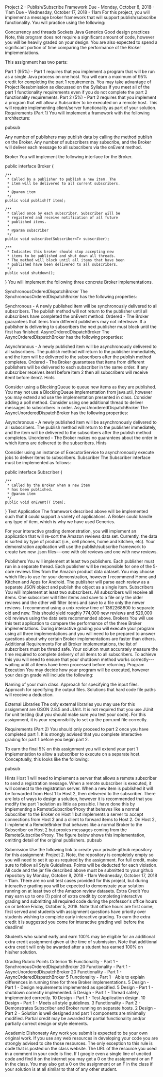 Project 2 - Publish/Subscribe Framework
Due - Monday, October 8, 2018 - 11am
Due - Wednesday, October 17, 2018 - 11am
For this project, you will implement a message broker framework that will support publish/subscribe functionality. You will practice using the following:

Concurrency and threads
Sockets
Java Generics
Good design practices
Note, this program does not require a significant amount of code, however you will be heavily graded on your design. You are also expected to spend a significant portion of time comparing the performance of the Broker implementations.

This assignment has two parts:

Part 1 (95%) - Part 1 requires that you implement a program that will be run as a single Java process on one host. You will earn a maximum of 95% credit for completing the part 1 requirements. You may take advantage of Project Resubmission as discussed on the Syllabus if you meet all of the part 1 functionality requirements even if you do not complete the part 2 functionality requirements.
Part 2 (5%) - Part 2 requires that you implement a program that will allow a Subscriber to be executed on a remote host. This will require implementing client/server functionality as part of your solution.
Requirements (Part 1)
You will implement a framework with the following architecture:

pubsub

Any number of publishers may publish data by calling the method publish on the Broker. Any number of subscribers may subscribe, and the Broker will deliver each message to all subscribers via the onEvent method.

Broker
You will implement the following interface for the Broker.

public interface Broker<T> {

	/**
	 * Called by a publisher to publish a new item. The 
	 * item will be delivered to all current subscribers.
	 * 
	 * @param item
	 */
	public void publish(T item);
	
	/**
	 * Called once by each subscriber. Subscriber will be 
	 * registered and receive notification of all future
	 * published items.
	 * 
	 * @param subscriber
	 */
	public void subscribe(Subscriber<T> subscriber);
	
	/**
	 * Indicates this broker should stop accepting new
	 * items to be published and shut down all threads.
	 * The method will block until all items that have been
	 * published have been delivered to all subscribers.
	 */
	public void shutdown();
}
You will implement the following three concrete Broker implementations.

SynchronousOrderedDispatchBroker
The SynchronousOrderedDispatchBroker has the following properties:

Synchronous - A newly published item will be synchronously delivered to all subscribers. The publish method will not return to the publisher until all subscribers have completed the onEvent method.
Ordered - The Broker guarantees that items from different publishers may not interleave. If a publisher is delivering to subscribers the next publisher must block until the first has finished.
AsyncOrderedDispatchBroker
The AsyncOrderedDispatchBroker has the following properties:

Asynchronous - A newly published item will be asynchronously delivered to all subscribers. The publish method will return to the publisher immediately, and the item will be delivered to the subscribers after the publish method completes.
Ordered - The Broker guarantees that items from different publishers will be delivered to each subscriber in the same order. If any subscriber receives item1 before item 2 then all subscribers will receive item1 before item2.
Hints

Consider using a BlockingQueue to queue new items as they are published.
You may not use a BlockingQueue implementation from java.util, however you may extend and use the implementation presented in class. Consider adding a poll method.
Consider using one additional thread to deliver messages to subscribers in order.
AsyncUnorderedDispatchBroker
The AsyncUnorderedDispatchBroker has the following properties:

Asynchronous - A newly published item will be asynchronously delivered to all subscribers. The publish method will return to the publisher immediately, and the item will be delivered to the subscribers after the publish method completes.
Unordered - The Broker makes no guarantees about the order in which items are delivered to the subscribers.
Hints

Consider using an instance of ExecutorService to asynchronously execute jobs to deliver items to subscribers.
Subscriber
The Subscriber interface must be implemented as follows:

public interface Subscriber<T> {

	/**
	 * Called by the Broker when a new item
	 * has been published.
	 * @param item
	 */
	public void onEvent(T item);
	
}
Test Application
The framework described above will be implemented such that it could support a variety of applications. A Broker could handle any type of item, which is why we have used Generics.

For your interactive grading demonstration, you will implement an application that will re-sort the Amazon reviews data set. Currently, the data is sorted by type of product (i.e., cell phones, home and kitchen, etc). Your demonstration application will use the publish/subscribe framework to create two new .json files---one with old reviews and one with new reviews.

Publishers
You will implement at least two publishers.
Each publisher must run in a separate thread.
Each publisher will be responsible for one of the 5-core reviews files from the Amazon product data dataset. You may choose which files to use for your demonstration, however I recommend Home and Kitchen and Apps for Android.
The publisher will parse each review as a separate JSON object and publish the object as a single item.
Subscribers
You will implement at least two subscribers.
All subscribers will receive all items. One subscriber will filter items and save to a file only the older reviews and the other will filter items and save to a file only the newer reviews.
I recommend using a unix review time of 1362268800 to separate old and new. This should yield roughly 774,000 new reviews and 529,000 old reviews using the data sets recommended above.
Brokers
You will use this test application to compare the performance of the three Broker implementations.
During interactive grading you will execute your program using all three implementations and you will need to be prepared to answer questions about why certain Broker implementations are faster than others.
Additional Requirements
For all Broker implementations, the list of subscribers must be thread safe.
Your solution must accurately measure the time required to complete delivery of all items to all subscribers. To achieve this you will need to ensure that your shutdown method works correctly---waiting until all items have been processed before returning.
Program Execution
You may decide how your program will be executed, however your design grade will include the following:

Naming of your main class.
Approach for specifying the input files.
Approach for specifying the output files.
Solutions that hard code file paths will receive a deduction.

External Libraries
The only external libraries you may use for this assignment are GSON 2.8.5 and JUnit. It is not required that you use JUnit for unit testing (but you should make sure you test your code). For this assignment, it is your responsibility to set up the pom.xml file correctly.

Requirements (Part 2)
You should only proceed to part 2 once you have completed part 1. It is strongly advised that you complete interactive grading for part 1 before you begin part 2.

To earn the final 5% on this assignment you will extend your part 1 implementation to allow a subscriber to execute on a separate host. Conceptually, this looks like the following:

pubsub

Hints
Host 1 will need to implement a server that allows a remote subscriber to send a registration message.
When a remote subscriber is executed, it will connect to the registration server.
When a new item is published it will be forwarded from Host 1 to Host 2, then delivered to the subscriber.
There are lots of ways to design a solution, however it is recommended that you modify the part 1 solution as little as possible. I have done this by implementing a RemoteSubscriberProxy that behaves like a normal Subscriber to the Broker on Host 1 but implements a server to accept connections from Host 2 and a client to forward items to Host 2. On Host 2, I implement a RemoteBroker that behaves like a normal Broker to the Subscriber on Host 2 but proxies messages coming from the RemoteSubscriberProxy. The figure below shows this implementation, omitting detail of the original publishers.
pubsub

Submission
Use the following link to create your private github repository for this assignment: Project 2. Note, the repository is completely empty so you will need to set it up as required by the assignment.
For full credit, make sure to follow all Style Guidelines. Points will be deducted for each violation.
All code and the jar file described above must be submitted to your github repository by Monday, October 8, 2018 - 11am Wednesday, October 17, 2018 - 11am.
There are no unit test cases provided for this project, but during interactive grading you will be expected to demonstrate your solution running on at least two of the Amazon review datasets.
Extra Credit
You may earn up to one (1) point of extra credit by completing interactive grading and submitting all required code during the professor's office hours on or before Friday, October 5, 2018. Note that office hours are first come, first served and students with assignment questions have priority over students wishing to complete early interactive grading. To earn the extra credit it is suggested you come for interactive grading well before the deadline!

Students who submit early and earn 100% may be eligible for an additional extra credit assignment given at the time of submission. Note that additional extra credit will only be awarded after a student has earned 100% on his/her solution.

Grading Rubric
Points	Criterion
15	Functionality - Part 1 - SynchronousOrderedDispatchBroker
20	Functionality - Part 1 - AsyncUnorderedDispatchBroker
20	Functionality - Part 1 - AsyncOrderedDispatchBroker
5	Functionality - Part 1 - Able to explain differences in running time for three Broker implementations.
5	Design - Part 1 - Design requirements implemented as specified.
5	Design - Part 1 - shutdown correctly implemented.
5	Design - Part 1 - Thread safety implemented correctly.
10	Design - Part 1 - Test Application design.
10	Design - Part 1 - Meets all style guidelines.
3	Functionality - Part 2 - Demonstrates Subscriber and Broker running on separate hosts.
2	Design - Part 2 - Solution is well designed and part 1 components are minimally modified.
Partial credit may be awarded for partial functionality and/or partially correct design or style elements.

Academic Dishonesty
Any work you submit is expected to be your own original work. If you use any web resources in developing your code you are strongly advised to cite those resources. The only exception to this rule is code that is posted on the class website. The URL of the resource you used in a comment in your code is fine. If I google even a single line of uncited code and find it on the internet you may get a 0 on the assignment or an F in the class. You may also get a 0 on the assignment or an F in the class if your solution is at all similar to that of any other student.
